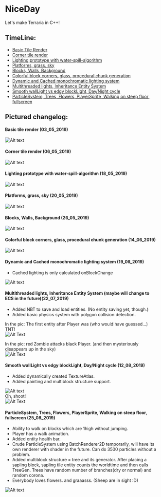 # NiceDay

Let's make Terraria in C++!  
## TimeLine:
- [Basic Tile Render](#basic-tile-render-03_05_2019)
- [Corner tile render](#corner-tile-render-06_05_2019)
- [Lighting prototype with water-spill-algorithm](#lighting-prototype-with-water-spill-algorithm-18_05_2019)
- [Platforms, grass, sky](#platforms-grass-sky-20_05_2019)
- [Blocks, Walls, Background](#blocks-walls-background-26_05_2019)
- [Colorful block corners, glass, procedural chunk generation](#colorful-block-corners-glass-procedural-chunk-generation-14_06_2019)
- [Dynamic and Cached monochromatic lighting system](#dynamic-and-cached-monochromatic-lighting-system-19_06_2019)
- [Multithreaded lights,  Inheritance Entity System](#multithreaded-lights--inheritance-entity-system-maybe-will-change-to-ecs-in-the-future22_07_2019)
- [Smooth wallLight vs edgy blockLight, Day/Night cycle](#smooth-walllight-vs-edgy-blocklight-daynight-cycle-12_08_2019)
- [ParticleSystem, Trees, Flowers, PlayerSprite, Walking on steep floor, fullscreen](#particlesystem-trees-flowers-playersprite-walking-on-steep-floor-fullscreen-25_08_2019)  
## Pictured changelog:

#### Basic tile render (03_05_2019)
![Alt text](screenshots/03_05_2019.png?raw=false "")

#### Corner tile render (06_05_2019)
![Alt text](screenshots/06_05_2019.png?raw=false "")

#### Lighting prototype with water-spill-algorithm (18_05_2019)
![Alt text](screenshots/18_05_2019.png?raw=false "")

#### Platforms, grass, sky (20_05_2019)
![Alt text](screenshots/20_05_2019.png?raw=false "")

#### Blocks, Walls, Background (26_05_2019)
![Alt text](screenshots/26_05_2019.png?raw=false "")

#### Colorful block corners, glass, procedural chunk generation (14_06_2019)
![Alt text](screenshots/14_06_2019.png?raw=false "")

#### Dynamic and Cached monochromatic lighting system (19_06_2019)  
- Cached lighting is only calculated onBlockChange  

![Alt text](screenshots/19_06_2019.png?raw=false "")

#### Multithreaded lights,  Inheritance Entity System (maybe will change to ECS in the future)(22_07_2019)  
- Added NBT to save and load entities. (No entity saving yet, though.)  
- Added basic physics system with polygon collision detection.  

In the pic: The first entity after Player was (who would have guessed...) TNT!  
![Alt Text](screenshots/22_07_2019_00.gif?raw=false "")  

In the pic: red Zombie attacks black Player.  (and then mysteriously disappears up in the sky)  
![Alt Text](screenshots/22_07_2019_01.gif?raw=false "")   

#### Smooth wallLight vs edgy blockLight, Day/Night cycle (12_08_2019)  
- Added dynamically created TextureAtlas.  
- Added painting and multiblock structure support.  

![Alt text](screenshots/12_08_2019.png?raw=false "")   
Oh, shoot!   
![Alt Text](screenshots/12_08_2019.gif?raw=false "") 
  
#### ParticleSystem, Trees, Flowers, PlayerSprite, Walking on steep floor, fullscreen (25_08_2019)  
- Ability to walk on blocks which are 1high without jumping.     
- Player has a walk animation.     
- Added entity health bar.  
- Crude ParticleSystem using BatchRenderer2D temporarily, will have its own renderer with shader in the future. Can do 3500 particles without a problem.  
- Added multiblock structure = tree and its generator. After placing a sapling block, sapling tile entity counts the worldtime and then calls TreeGen. Trees have random number of branches(dry or normal) and random corona.  
- Everybody loves flowers. and graaasss. (Sheep are in sight :D)  

![Alt text](screenshots/25_08_2019.png?raw=false "")  



  
 

  


